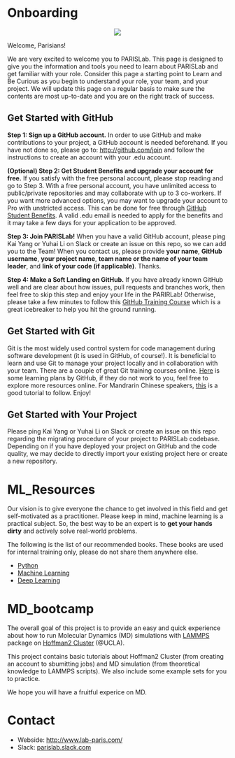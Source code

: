 # Onboarding 
<center><img src="logo.jpeg"></center>

Welcome, Parisians!

We are very excited to welcome you to PARISLab. This page is designed to give you the information and tools you need to learn about PARISLab and get familiar with your role. Consider this page a starting point to Learn and Be Curious as you begin to understand your role, your team, and your project. We will update this page on a regular basis to make sure the contents are most up-to-date and you are on the right track of success.    

## Get Started with GitHub

<b>Step 1: Sign up a GitHub account.</b> 
In order to use GitHub and make contributions to your project, a GitHub account is needed beforehand. If you have not done so, please go to: http://github.com/join and follow the instructions to create an account with your .edu account.

<b>(Optional) Step 2: Get Student Benefits and upgrade your account for free.</b> If you satisfy with the free personal account, please stop reading and go to Step 3. With a free personal account, you have unlimited access to public/private repositories and may collaborate with up to 3 co-workers. If you want more advanced options, you may want to upgrade your account to Pro with unstricted access. This can be done for free through [GitHub Student Benefits](https://education.github.com/students). A valid .edu email is needed to apply for the benefits and it may take a few days for your application to be approved.

<b>Step 3: Join PARISLab!</b> When you have a valid GitHub account, please ping Kai Yang or Yuhai Li on Slack or create an issue on this repo, so we can add you to the Team! When you contact us, please provide <b>your name</b>, <b>GitHub username</b>, <b>your project name</b>, <b>team name or the name of your team leader</b>, and <b>link of your code (if applicable)</b>. Thanks.

<b>Step 4: Make a Soft Landing on GitHub.</b> If you have already known GitHub well and are clear about how issues, pull requests and branches work, then feel free to skip this step and enjoy your life in the PARIRLab! Otherwise, please take a few minutes to follow this [GitHub Training Course](https://lab.github.com/githubtraining/introduction-to-github) which is a great icebreaker to help you hit the ground running.

## Get Started with Git
Git is the most widely used control system for code management during software development (it is used in GitHub, of course!). It is beneficial to learn and use Git to manage your project locally and in collaboration with your team. There are a couple of great Git training courses online. [Here](https://try.github.io/) is some learning plans by GitHub, if they do not work to you, feel free to explore more resources online. For Mandrarin Chinese speakers, [this](https://www.lanqiao.cn/courses/1035) is a good tutorial to follow. Enjoy!

## Get Started with Your Project
Please ping Kai Yang or Yuhai Li on Slack or create an issue on this repo regarding the migrating procedure of your project to PARISLab codebase. Depending on if you have deployed your project on GitHub and the code quality, we may decide to directly import your existing project here or create a new repository.

# ML_Resources
Our vision is to give everyone the chance to get involved in this field and get self-motivated as a practitioner. Please keep in mind, machine learning is a practical subject. So, the best way to be an expert is to <b>get your hands dirty</b> and actively solve real-world problems.    

The following is the list of our recommended books. These books are used for internal training only, please do not share them anywhere else. 
* [Python](ML_resource/README.md#Python)
* [Machine Learning](ML_resource/README.md#Machine-Learning)
* [Deep Learning](ML_resource/README.md#Deep-Learning)

# MD_bootcamp
The overall goal of this project is to provide an easy and quick experience about how to run Molecular Dynamics (MD) simulations with [LAMMPS](https://lammps.sandia.gov/) package on [Hoffman2 Cluster](https://www.hoffman2.idre.ucla.edu/About/Mission-and-governance.html) (@UCLA).   

This project contains basic tutorials about Hoffman2 Cluster (from creating an account to sbumitting jobs) and MD simulation (from theoretical knowledge to LAMMPS scripts). We also include some example sets for you to practice.

 We hope you will have a fruitful experice on MD.

# Contact
* Webside: http://www.lab-paris.com/    
* Slack: [parislab.slack.com](https://parislab.slack.com)
